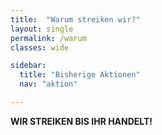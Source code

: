 ```yaml
---
title:  "Warum streiken wir?"
layout: single
permalink: /warum
classes: wide

sidebar:
  title: "Bisherige Aktionen"
  nav: "aktion"

---
```


<b>WIR STREIKEN BIS IHR HANDELT!<b> <br>


